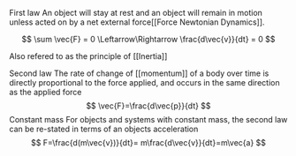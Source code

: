 First law 
An object will stay at rest and an object will remain in motion unless acted on by a net external force[[Force Newtonian Dynamics]].

$$
\sum \vec{F} = 0 \Leftarrow\Rightarrow \frac{d\vec{v}}{dt} = 0
$$

Also refered to as the principle of [[Inertia]]

Second law
The rate of change of [[momentum]] of a body over time is directly proportional to the force applied, and occurs in the same direction as the applied force
$$
\vec{F}=\frac{d\vec{p}}{dt}
$$
Constant mass
For objects and systems with constant mass, the second law can be re-stated in terms of an objects acceleration 
$$
F=\frac{d(m\vec{v})}{dt}= m\frac{d\vec{v}}{dt}=m\vec{a}
$$


